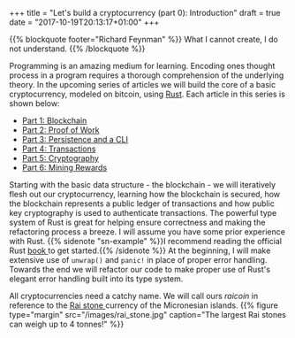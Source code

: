 +++
title = "Let's build a cryptocurrency (part 0): Introduction"
draft = true
date = "2017-10-19T20:13:17+01:00"
+++

{{% blockquote footer="Richard Feynman" %}}
What I cannot create, I do not understand.
{{% /blockquote %}}

Programming is an amazing medium for learning. Encoding ones thought process in a program requires
a thorough comprehension of the underlying theory. In the upcoming series of articles we will build
the core of a basic cryptocurrency, modeled on bitcoin, using
[Rust](https://www.rust-lang.org/en-US/). Each article in this series is shown below:

  * [ Part 1: Blockchain ](../crypto1)
  * [ Part 2: Proof of Work ](../crypto2)
  * [ Part 3: Persistence and a CLI ](../crypto3)
  * [ Part 4: Transactions ](../crypto4)
  * [ Part 5: Cryptography ](../crypto5)
  * [ Part 6: Mining Rewards ](../crypto6)

Starting with the basic data structure - the blockchain - we will iteratively flesh out our
cryptocurrency, learning how the blockchain is secured, how the blockchain represents a public
ledger of transactions and how public key cryptography is used to authenticate transactions. The
powerful type system of Rust is great for helping ensure correctness and making the refactoring
process a breeze. I will assume you have some prior experience with Rust.
{{% sidenote "sn-example" %}}I recommend reading the official Rust [ book ](https://doc.rust-lang.org/stable/book/) to get started.{{% /sidenote %}}
At the beginning, I will make extensive use of `unwrap()` and `panic!` in place of proper error
handling. Towards the end we will refactor our code to make proper use of Rust's elegant error
handling built into its type system.

All cryptocurrencies need a catchy name. We will call ours *raicoin* in reference to the
[ Rai stone ](https://en.wikipedia.org/wiki/Rai_stones)
currency of the Micronesian islands.
{{% figure type="margin" src="/images/rai_stone.jpg" caption="The largest Rai stones can weigh up to 4 tonnes!" %}}

